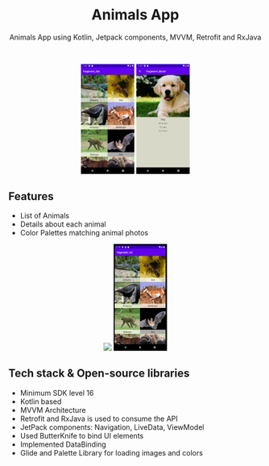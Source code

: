 <h1 align="center">Animals App</h1>

<p align="center">  
 Animals App using Kotlin, Jetpack components, MVVM, Retrofit and RxJava</br>
</p>
</br>
<p align="center">
  <img src="/previews/Screenshot_1609479015.png" width="21%"/>
  <img src="/previews/Screenshot_1609479025.png" width="21%"/>
</p>

## Features
- List of Animals
- Details about each animal
- Color Palettes matching animal photos

<p align="center">
  <img src="/previews/AnimalsAppGif1.gif" width="21%"/>
  <img src="/previews/AnimalsAppGif2.gif" width="21%"/>
</p>

## Tech stack & Open-source libraries
- Minimum SDK level 16
- Kotlin based
- MVVM Architecture
- Retrofit and RxJava is used to consume the API
- JetPack components: Navigation, LiveData, ViewModel
- Used ButterKnife to bind UI elements
- Implemented DataBinding
- Glide and Palette Library for loading images and colors
